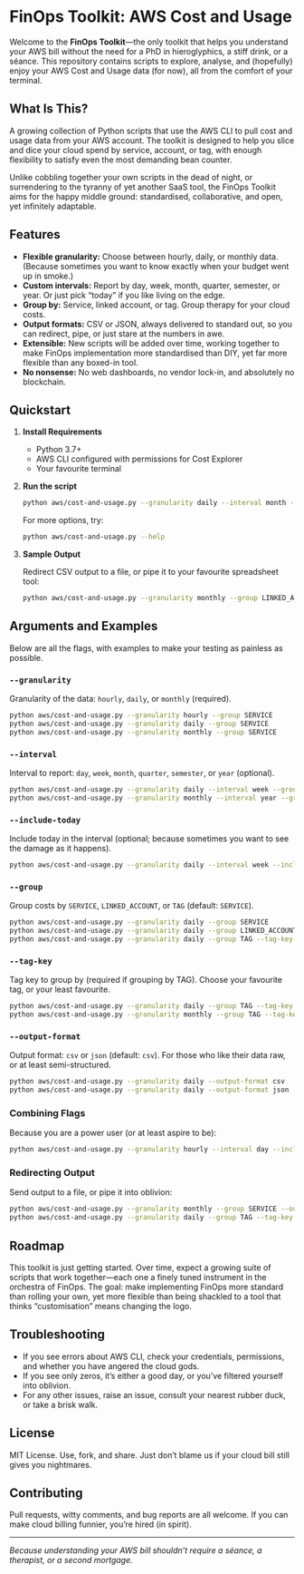 # FinOps Toolkit: AWS Cost and Usage

Welcome to the **FinOps Toolkit**—the only toolkit that helps you understand your AWS bill without the need for a PhD in hieroglyphics, a stiff drink, or a séance. This repository contains scripts to explore, analyse, and (hopefully) enjoy your AWS Cost and Usage data (for now), all from the comfort of your terminal.

## What Is This?

A growing collection of Python scripts that use the AWS CLI to pull cost and usage data from your AWS account. The toolkit is designed to help you slice and dice your cloud spend by service, account, or tag, with enough flexibility to satisfy even the most demanding bean counter.

Unlike cobbling together your own scripts in the dead of night, or surrendering to the tyranny of yet another SaaS tool, the FinOps Toolkit aims for the happy middle ground: standardised, collaborative, and open, yet infinitely adaptable.

## Features

- **Flexible granularity:** Choose between hourly, daily, or monthly data. (Because sometimes you want to know exactly when your budget went up in smoke.)
- **Custom intervals:** Report by day, week, month, quarter, semester, or year. Or just pick “today” if you like living on the edge.
- **Group by:** Service, linked account, or tag. Group therapy for your cloud costs.
- **Output formats:** CSV or JSON, always delivered to standard out, so you can redirect, pipe, or just stare at the numbers in awe.
- **Extensible:** New scripts will be added over time, working together to make FinOps implementation more standardised than DIY, yet far more flexible than any boxed-in tool.
- **No nonsense:** No web dashboards, no vendor lock-in, and absolutely no blockchain.

## Quickstart

1. **Install Requirements**

   - Python 3.7+
   - AWS CLI configured with permissions for Cost Explorer
   - Your favourite terminal

2. **Run the script**

   ```bash
   python aws/cost-and-usage.py --granularity daily --interval month --group SERVICE --output-format csv
   ```

   For more options, try:

   ```bash
   python aws/cost-and-usage.py --help
   ```

3. **Sample Output**

   Redirect CSV output to a file, or pipe it to your favourite spreadsheet tool:

   ```bash
   python aws/cost-and-usage.py --granularity monthly --group LINKED_ACCOUNT > costs.csv
   ```

## Arguments and Examples

Below are all the flags, with examples to make your testing as painless as possible.

### `--granularity`
Granularity of the data: `hourly`, `daily`, or `monthly` (required).

```bash
python aws/cost-and-usage.py --granularity hourly --group SERVICE
python aws/cost-and-usage.py --granularity daily --group SERVICE
python aws/cost-and-usage.py --granularity monthly --group SERVICE
```

### `--interval`
Interval to report: `day`, `week`, `month`, `quarter`, `semester`, or `year` (optional).

```bash
python aws/cost-and-usage.py --granularity daily --interval week --group SERVICE
python aws/cost-and-usage.py --granularity monthly --interval year --group SERVICE
```

### `--include-today`
Include today in the interval (optional; because sometimes you want to see the damage as it happens).

```bash
python aws/cost-and-usage.py --granularity daily --interval week --include-today --group SERVICE
```

### `--group`
Group costs by `SERVICE`, `LINKED_ACCOUNT`, or `TAG` (default: `SERVICE`).

```bash
python aws/cost-and-usage.py --granularity daily --group SERVICE
python aws/cost-and-usage.py --granularity daily --group LINKED_ACCOUNT
python aws/cost-and-usage.py --granularity daily --group TAG --tag-key Environment
```

### `--tag-key`
Tag key to group by (required if grouping by TAG). Choose your favourite tag, or your least favourite.

```bash
python aws/cost-and-usage.py --granularity daily --group TAG --tag-key Environment
python aws/cost-and-usage.py --granularity monthly --group TAG --tag-key Owner
```

### `--output-format`
Output format: `csv` or `json` (default: `csv`). For those who like their data raw, or at least semi-structured.

```bash
python aws/cost-and-usage.py --granularity daily --output-format csv
python aws/cost-and-usage.py --granularity daily --output-format json
```

### Combining Flags

Because you are a power user (or at least aspire to be):

```bash
python aws/cost-and-usage.py --granularity hourly --interval day --include-today --group TAG --tag-key Project --output-format json
```

### Redirecting Output

Send output to a file, or pipe it into oblivion:

```bash
python aws/cost-and-usage.py --granularity monthly --group SERVICE --output-format csv > my-costs.csv
python aws/cost-and-usage.py --granularity daily --group TAG --tag-key Owner --output-format json > tag-costs.json
```

## Roadmap

This toolkit is just getting started. Over time, expect a growing suite of scripts that work together—each one a finely tuned instrument in the orchestra of FinOps. The goal: make implementing FinOps more standard than rolling your own, yet more flexible than being shackled to a tool that thinks “customisation” means changing the logo.

## Troubleshooting

- If you see errors about AWS CLI, check your credentials, permissions, and whether you have angered the cloud gods.
- If you see only zeros, it’s either a good day, or you’ve filtered yourself into oblivion.
- For any other issues, raise an issue, consult your nearest rubber duck, or take a brisk walk.

## License

MIT License. Use, fork, and share. Just don’t blame us if your cloud bill still gives you nightmares.

## Contributing

Pull requests, witty comments, and bug reports are all welcome. If you can make cloud billing funnier, you’re hired (in spirit).

---

_Because understanding your AWS bill shouldn’t require a séance, a therapist, or a second mortgage._
